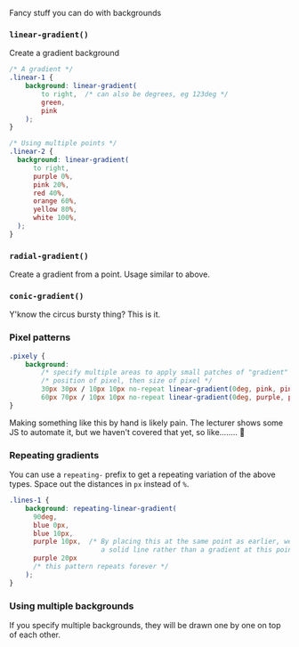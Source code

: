 Fancy stuff you can do with backgrounds

### `linear-gradient()`
Create a gradient background

```css
/* A gradient */
.linear-1 {
	background: linear-gradient(
		to right,  /* can also be degrees, eg 123deg */
		green,
		pink
	);
}
```

```css
/* Using multiple points */
.linear-2 {
  background: linear-gradient(
	  to right,
	  purple 0%,
	  pink 20%,
	  red 40%,
	  orange 60%,
	  yellow 80%,
	  white 100%,
  );
}
```

### `radial-gradient()`
Create a gradient from a point. Usage similar to above.

### `conic-gradient()`
Y'know the circus bursty thing? This is it.

### Pixel patterns
```css
.pixely {
	background:
		/* specify multiple areas to apply small patches of "gradient" to */
		/* position of pixel, then size of pixel */
		30px 30px / 10px 10px no-repeat linear-gradient(0deg, pink, pink),
		60px 70px / 10px 10px no-repeat linear-gradient(0deg, purple, purple)
}
```

Making something like this by hand is likely pain. The lecturer shows some JS to automate it,
but we haven't covered that yet, so like........ 🤔

### Repeating gradients
You can use a `repeating-` prefix to get a repeating variation of the above types. Space out the distances in `px` instead of `%`.
```css
.lines-1 {
	background: repeating-linear-gradient(
	  90deg,
	  blue 0px,
	  blue 10px,
	  purple 10px,  /* By placing this at the same point as earlier, we get 
	                   a solid line rather than a gradient at this point */
	  purple 20px
	  /* this pattern repeats forever */
	);
}
```

### Using multiple backgrounds
If you specify multiple backgrounds, they will be drawn one by one on top of each other.
